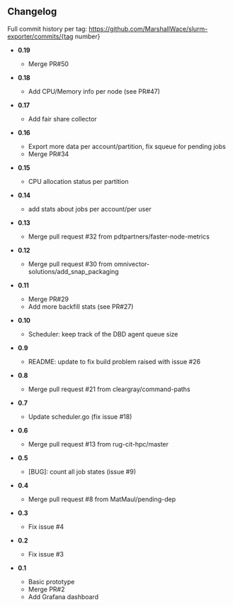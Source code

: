 ## Changelog

Full commit history per tag: https://github.com/MarshallWace/slurm-exporter/commits/{tag number}

* **0.19**
  - Merge PR#50

* **0.18**
  - Add CPU/Memory info per node (see PR#47)

* **0.17**
  - Add fair share collector

* **0.16**
  - Export more data per account/partition, fix squeue for pending jobs
  - Merge PR#34

* **0.15**
  - CPU allocation status per partition

* **0.14**
  - add stats about jobs per account/per user

* **0.13**
  - Merge pull request #32 from pdtpartners/faster-node-metrics

* **0.12**
  - Merge pull request #30 from omnivector-solutions/add_snap_packaging

* **0.11**
  - Merge PR#29
  - Add more backfill stats (see PR#27)

* **0.10**
  - Scheduler: keep track of the DBD agent queue size

* **0.9**
  - README: update to fix build problem raised with issue #26

* **0.8**
  - Merge pull request #21 from cleargray/command-paths

* **0.7**
  - Update scheduler.go (fix issue #18)

* **0.6**
  - Merge pull request #13 from rug-cit-hpc/master

* **0.5**
  - [BUG]: count all job states (issue #9)

* **0.4**
  - Merge pull request #8 from MatMaul/pending-dep

* **0.3**
  - Fix issue #4

* **0.2**
  - Fix issue #3

* **0.1** 
  - Basic prototype
  - Merge PR#2
  - Add Grafana dashboard
